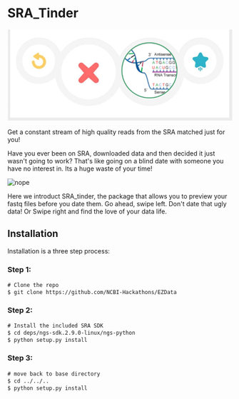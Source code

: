 # SRA_Tinder
![logo](/docs/logo.png)

Get a constant stream of high quality reads from the SRA matched just for you!

Have you ever been on SRA, downloaded data and then decided it just wasn't going to work? That's like going on a blind date with someone you have no interest in. Its a huge waste of your time! 

![nope](/docs/nope.png)

Here we introduct SRA_tinder, the package that allows you to preview your fastq files before you date them. Go ahead, swipe left. Don't date that ugly data! Or Swipe right and find the love of your data life. 


## Installation
Installation is a three step process:
### Step 1:
```
# Clone the repo
$ git clone https://github.com/NCBI-Hackathons/EZData
```
### Step 2:
```
# Install the included SRA SDK
$ cd deps/ngs-sdk.2.9.0-linux/ngs-python
$ python setup.py install
```
### Step 3:
```
# move back to base directory
$ cd ../../..
$ python setup.py install
```


